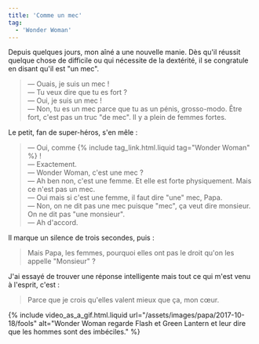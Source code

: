 ```yaml
---
title: 'Comme un mec'
tag:
  - 'Wonder Woman'
---
```


Depuis quelques jours, mon aîné a une nouvelle manie. Dès qu'il réussit quelque
chose de difficile ou qui nécessite de la dextérité, il se congratule en disant
qu'il est "un mec".

<!-- more -->

> — Ouais, je suis un mec !  
> — Tu veux dire que tu es fort ?  
> — Oui, je suis un mec !  
> — Non, tu es un mec parce que tu as un pénis, grosso-modo. Être fort, c'est
> pas un truc "de mec". Il y a plein de femmes fortes.

Le petit, fan de super-héros, s'en mêle :

> — Oui, comme {% include tag_link.html.liquid tag="Wonder Woman" %} !  
> — Exactement.  
> — Wonder Woman, c'est une mec ?  
> — Ah ben non, c'est une femme. Et elle est forte physiquement. Mais ce n'est
> pas un mec.  
> — Oui mais si c'est une femme, il faut dire "une" mec, Papa.  
> — Non, on ne dit pas une mec puisque "mec", ça veut dire monsieur. On ne dit
> pas "une monsieur".  
> — Ah d'accord.

Il marque un silence de trois secondes, puis :

> Mais Papa, les femmes, pourquoi elles ont pas le droit qu'on les appelle
> "Monsieur" ?

J'ai essayé de trouver une réponse intelligente mais tout ce qui m'est venu à
l'esprit, c'est :

> Parce que je crois qu'elles valent mieux que ça, mon cœur.

{% include video_as_a_gif.html.liquid
url="/assets/images/papa/2017-10-18/fools"
alt="Wonder Woman regarde Flash et Green Lantern et leur dire que les hommes sont des imbéciles."
%}

